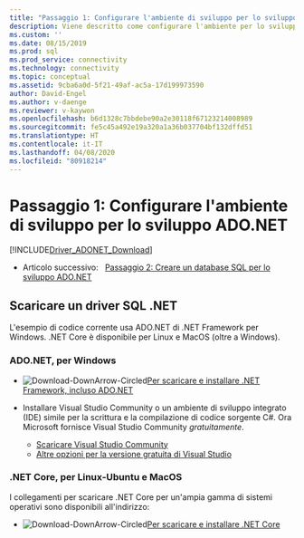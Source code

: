 ```yaml
---
title: "Passaggio 1: Configurare l'ambiente di sviluppo per lo sviluppo ADO.NET | Microsoft Docs"
description: Viene descritto come configurare l'ambiente per lo sviluppo ADO.NET.
ms.custom: ''
ms.date: 08/15/2019
ms.prod: sql
ms.prod_service: connectivity
ms.technology: connectivity
ms.topic: conceptual
ms.assetid: 9cba6a0d-5f21-49af-ac5a-17d199973590
author: David-Engel
ms.author: v-daenge
ms.reviewer: v-kaywon
ms.openlocfilehash: b6d1328c7bbdebe90a2e30118f67123214008989
ms.sourcegitcommit: fe5c45a492e19a320a1a36b037704bf132dffd51
ms.translationtype: HT
ms.contentlocale: it-IT
ms.lasthandoff: 04/08/2020
ms.locfileid: "80918214"
---
```

# <a name="step-1-configure-development-environment-for-adonet-development"></a>Passaggio 1: Configurare l'ambiente di sviluppo per lo sviluppo ADO.NET

[!INCLUDE[Driver_ADONET_Download](../../includes/driver_adonet_download.md)]

- Articolo successivo:&nbsp;&nbsp;&nbsp;[Passaggio 2: Creare un database SQL per lo sviluppo ADO.NET](step-2-create-sql-database-ado-net-development.md)  

## <a name="download-a-net-sql-driver"></a>Scaricare un driver SQL .NET

L'esempio di codice corrente usa ADO.NET di .NET Framework per Windows. .NET Core è disponibile per Linux e MacOS (oltre a Windows).

### <a name="adonet-for-windows"></a>ADO.NET, per Windows

- ![Download-DownArrow-Circled](../../ssms/media/download-icon.png)[Per scaricare e installare .NET Framework, incluso ADO.NET](../sql-connection-libraries.md#anchor-20-drivers-relational-access)

- Installare Visual Studio Community o un ambiente di sviluppo integrato (IDE) simile per la scrittura e la compilazione di codice sorgente C#. Ora Microsoft fornisce Visual Studio Community *gratuitamente*.  
    - [Scaricare Visual Studio Community](https://www.visualstudio.com/products/visual-studio-community-vs)  
    - [Altre opzioni per la versione gratuita di Visual Studio](https://www.visualstudio.com/products/free-developer-offers-vs.aspx)  


### <a name="net-core-for-linux-ubuntu-and-macos"></a>.NET Core, per Linux-Ubuntu e MacOS

I collegamenti per scaricare .NET Core per un'ampia gamma di sistemi operativi sono disponibili all'indirizzo:

- ![Download-DownArrow-Circled](../../ssms/media/download-icon.png)[Per scaricare e installare .NET Core](../sql-connection-libraries.md#anchor-20-drivers-relational-access)
